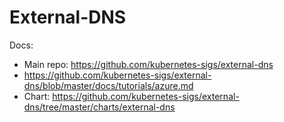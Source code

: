 # External-DNS

Docs:
* Main repo: https://github.com/kubernetes-sigs/external-dns
* https://github.com/kubernetes-sigs/external-dns/blob/master/docs/tutorials/azure.md
* Chart: https://github.com/kubernetes-sigs/external-dns/tree/master/charts/external-dns

